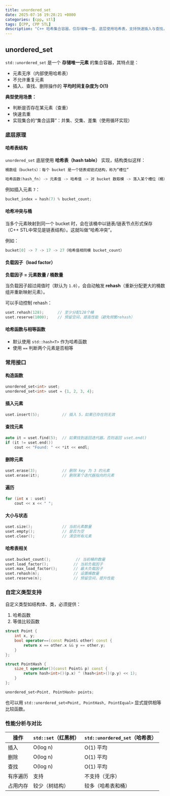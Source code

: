 ```yaml
---
title: unordered_set
date: 2025-07-16 19:28:21 +0800
categories: [cpp, stl]
tags: [CPP, CPP STL]
description: "C++ 哈希集合容器，仅存储唯一值，底层使用哈希表，支持快速插入与查找，元素无序，平均操作复杂度为 O(1)。"
---
```

## unordered_set

`std::unordered_set` 是一个 **存储唯一元素** 的集合容器，其特点是：

- 元素无序（内部使用哈希表）
- 不允许重复元素
- 插入、查找、删除操作的 **平均时间复杂度为 O(1)**

**典型使用场景：**

- 判断是否存在某元素（查重）
- 快速去重
- 实现集合的“集合运算”：并集、交集、差集（使用循环实现）

### 底层原理

#### 哈希表结构

`unordered_set` 底层使用 **哈希表（hash table）** 实现，结构类似这样：

```cpp
桶数组（buckets）：每个 bucket 是一个链表或链式结构，称为“槽位”

哈希函数(hash_fn) -> 元素值 -> 哈希值 -> 对 bucket 数取模 -> 落入某个槽位（桶）
```

例如插入元素 `7`：

```cpp
bucket_index = hash(7) % bucket_count;
```

#### 哈希冲突与桶

当多个元素映射到同一个 bucket 时，会在该桶中以链表/链表节点形式保存（C++ STL中常见是链表结构）。这就叫做“哈希冲突”。

例如：

```cpp
bucket[0] -> 7 -> 17 -> 27（哈希值相同模 bucket_count）
```

#### 负载因子（load factor）

**负载因子 = 元素数量 / 桶数量**

当负载因子超过阈值时（默认为 `1.0`），会自动触发 **rehash**（重新分配更大的桶数组并重新映射元素）。

可以手动控制 rehash：

```cpp
uset.rehash(128);      // 至少分配128个桶
uset.reserve(1000);    // 预留空间，提高性能（避免频繁rehash）
```

#### 哈希函数与相等函数

- 默认使用 `std::hash<T>` 作为哈希函数
- 使用 `==` 判断两个元素是否相等

### 常用接口

#### 构造函数

```cpp
unordered_set<int> uset;
unordered_set<int> uset = {1, 2, 3, 4};
```

#### 插入元素

```cpp
uset.insert(5);          // 插入 5，如果已存在则无效
```

#### 查找元素

```cpp
auto it = uset.find(5);  // 如果找到返回迭代器，否则返回 uset.end()
if (it != uset.end())
    cout << "Found: " << *it << endl;
```

#### 删除元素

```cpp
uset.erase(3);           // 删除 key 为 3 的元素
uset.erase(it);          // 删除某个迭代器指向的元素
```

#### 遍历

```cpp
for (int x : uset)
    cout << x << " ";
```

#### 大小与状态

```cpp
uset.size();             // 当前元素数量
uset.empty();            // 是否为空
uset.clear();            // 清空所有元素
```

#### 哈希表相关

```cpp
uset.bucket_count();           // 当前桶的数量
uset.load_factor();           // 当前负载因子
uset.max_load_factor();       // 最大负载因子
uset.rehash(n);               // 设置桶数量
uset.reserve(n);              // 预留空间，提升性能
```

### 自定义类型支持

自定义类型如结构体、类，必须提供：

1. 哈希函数
2. 等值比较函数

```cpp
struct Point {
    int x, y;
    bool operator==(const Point& other) const {
        return x == other.x && y == other.y;
    }
};

struct PointHash {
    size_t operator()(const Point& p) const {
        return hash<int>()(p.x) ^ (hash<int>()(p.y) << 1);
    }
};

unordered_set<Point, PointHash> points;
```

也可以用 `std::unordered_set<Point, PointHash, PointEqual>` 显式提供相等比较函数。

### 性能分析与对比

| 操作     | `std::set`（红黑树） | `std::unordered_set`（哈希表） |
| -------- | -------------------- | ------------------------------ |
| 插入     | O(log n)             | O(1) 平均                      |
| 删除     | O(log n)             | O(1) 平均                      |
| 查找     | O(log n)             | O(1) 平均                      |
| 有序遍历 | 支持                 | 不支持（无序）                 |
| 占用内存 | 较少（树结构）       | 较多（哈希表和桶）             |
